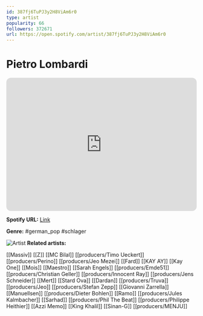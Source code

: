 ```yaml
---
id: 387fj6TuPJ3y2H8ViAm6r0
type: artist
popularity: 66
followers: 372671
url: https://open.spotify.com/artist/387fj6TuPJ3y2H8ViAm6r0
---
```

# Pietro Lombardi

<iframe style="border-radius:12px" src="https://open.spotify.com/embed/artist/387fj6TuPJ3y2H8ViAm6r0" width="100%" height="352" frameBorder="0" allowfullscreen="" allow="autoplay; clipboard-write; encrypted-media; fullscreen; picture-in-picture" loading="lazy"></iframe>

**Spotify URL:** [Link](https://open.spotify.com/artist/387fj6TuPJ3y2H8ViAm6r0)

**Genre:**  #german_pop #schlager

![Artist](https://i.scdn.co/image/ab6761610000e5eb178ddf76fc545706b3b98a4f)
**Related artists:**

[[Massiv]]
[[Z]]
[[MC Bilal]]
[[producers/Timo Ueckert]]
[[producers/Perino]]
[[producers/Jeo Mezei]]
[[Fard]]
[[KAY AY]]
[[Kay One]]
[[Mois]]
[[Maestro]]
[[Sarah Engels]]
[[producers/Emde51]]
[[producers/Christian Geller]]
[[producers/Innocent Ray]]
[[producers/Jens Schneider]]
[[Mert]]
[[Stard Ova]]
[[Dardan]]
[[producers/Truva]]
[[producers/Jeo]]
[[producers/Stefan Zepp]]
[[Giovanni Zarrella]]
[[Manuellsen]]
[[producers/Dieter Bohlen]]
[[Ramo]]
[[producers/Jules Kalmbacher]]
[[Sarhad]]
[[producers/Phil The Beat]]
[[producers/Philippe Heithier]]
[[Azzi Memo]]
[[King Khalil]]
[[Sinan-G]]
[[producers/MENJU]]
